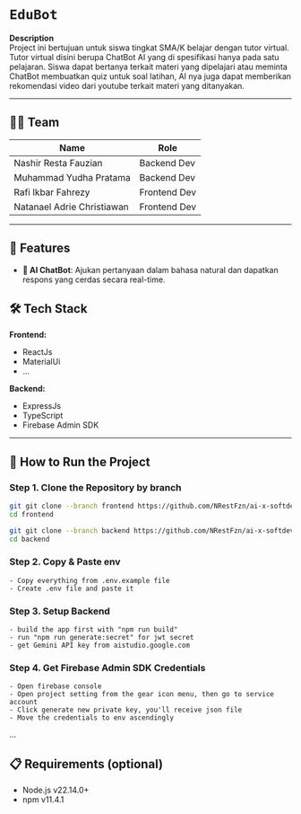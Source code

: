 # `EduBot`

**Description**  
Project ini bertujuan untuk siswa tingkat SMA/K belajar dengan tutor virtual.
Tutor virtual disini berupa ChatBot AI yang di spesifikasi hanya pada satu pelajaran.
Siswa dapat bertanya terkait materi yang dipelajari atau meminta ChatBot membuatkan quiz
untuk soal latihan, AI nya juga dapat memberikan rekomendasi video dari youtube terkait materi yang ditanyakan.

---

## 🧑‍💻 Team

| **Name**                   | **Role**     |
| -------------------------- | ------------ |
| Nashir Resta Fauzian       | Backend Dev  |
| Muhammad Yudha Pratama     | Backend Dev |
| Rafi Ikbar Fahrezy         | Frontend Dev |
| Natanael Adrie Christiawan | Frontend Dev |

---

## 🚀 Features

- **🤖 AI ChatBot**: Ajukan pertanyaan dalam bahasa natural dan dapatkan respons yang cerdas secara real-time.

## 🛠 Tech Stack

**Frontend:**

- ReactJs
- MaterialUi
- ...

**Backend:**

- ExpressJs
- TypeScript
- Firebase Admin SDK

---

## 🚀 How to Run the Project

### Step 1. Clone the Repository by branch

```bash
git git clone --branch frontend https://github.com/NRestFzn/ai-x-softdev.git
cd frontend

git git clone --branch backend https://github.com/NRestFzn/ai-x-softdev.git
cd backend
```

### Step 2. Copy & Paste env

```
- Copy everything from .env.example file
- Create .env file and paste it

```

### Step 3. Setup Backend

```
- build the app first with "npm run build"
- run "npm run generate:secret" for jwt secret
- get Gemini API key from aistudio.google.com

```

### Step 4. Get Firebase Admin SDK Credentials

```
- Open firebase console
- Open project setting from the gear icon menu, then go to service account
- Click generate new private key, you'll receive json file
- Move the credentials to env ascendingly

```

...

## 📋 Requirements (optional)

- Node.js v22.14.0+
- npm v11.4.1
